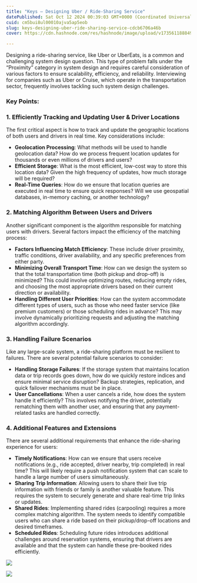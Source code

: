 ```yaml
---
title: "Keys — Designing Uber / Ride-Sharing Service"
datePublished: Sat Oct 12 2024 00:39:03 GMT+0000 (Coordinated Universal Time)
cuid: cm5bui8ul00010ajva5ap5eob
slug: keys-designing-uber-ride-sharing-service-cdcb6706a46b
cover: https://cdn.hashnode.com/res/hashnode/image/upload/v1735611888493/18dc0f94-2a2b-4d51-b308-832ac598c125.png

---
```


Designing a ride-sharing service, like Uber or UberEats, is a common and challenging system design question. This type of problem falls under the “Proximity” category in system design and requires careful consideration of various factors to ensure scalability, efficiency, and reliability. Interviewing for companies such as Uber or Cruise, which operate in the transportation sector, frequently involves tackling such system design challenges.

### Key Points:

### 1\. Efficiently Tracking and Updating User & Driver Locations

The first critical aspect is how to track and update the geographic locations of both users and drivers in real time. Key considerations include:

*   **Geolocation Processing**: What methods will be used to handle geolocation data? How do we process frequent location updates for thousands or even millions of drivers and users?
*   **Efficient Storage**: What is the most efficient, low-cost way to store this location data? Given the high frequency of updates, how much storage will be required?
*   **Real-Time Queries**: How do we ensure that location queries are executed in real time to ensure quick responses? Will we use geospatial databases, in-memory caching, or another technology?

### 2\. Matching Algorithm Between Users and Drivers

Another significant component is the algorithm responsible for matching users with drivers. Several factors impact the efficiency of the matching process:

*   **Factors Influencing Match Efficiency**: These include driver proximity, traffic conditions, driver availability, and any specific preferences from either party.
*   **Minimizing Overall Transport Time**: How can we design the system so that the total transportation time (both pickup and drop-off) is minimized? This could involve optimizing routes, reducing empty rides, and choosing the most appropriate drivers based on their current direction or availability.
*   **Handling Different User Priorities**: How can the system accommodate different types of users, such as those who need faster service (like premium customers) or those scheduling rides in advance? This may involve dynamically prioritizing requests and adjusting the matching algorithm accordingly.

### 3\. Handling Failure Scenarios

Like any large-scale system, a ride-sharing platform must be resilient to failures. There are several potential failure scenarios to consider:

*   **Handling Storage Failures**: If the storage system that maintains location data or trip records goes down, how do we quickly restore indices and ensure minimal service disruption? Backup strategies, replication, and quick failover mechanisms must be in place.
*   **User Cancellations**: When a user cancels a ride, how does the system handle it efficiently? This involves notifying the driver, potentially rematching them with another user, and ensuring that any payment-related tasks are handled correctly.

### 4\. Additional Features and Extensions

There are several additional requirements that enhance the ride-sharing experience for users:

*   **Timely Notifications**: How can we ensure that users receive notifications (e.g., ride accepted, driver nearby, trip completed) in real time? This will likely require a push notification system that can scale to handle a large number of users simultaneously.
*   **Sharing Trip Information**: Allowing users to share their live trip information with friends or family is another valuable feature. This requires the system to securely generate and share real-time trip links or updates.
*   **Shared Rides**: Implementing shared rides (carpooling) requires a more complex matching algorithm. The system needs to identify compatible users who can share a ride based on their pickup/drop-off locations and desired timeframes.
*   **Scheduled Rides**: Scheduling future rides introduces additional challenges around reservation systems, ensuring that drivers are available and that the system can handle these pre-booked rides efficiently.

![](https://cdn.hashnode.com/res/hashnode/image/upload/v1735611885614/49cc7f5e-9d05-4608-973f-3f7ea082b1a9.png)

![](https://cdn.hashnode.com/res/hashnode/image/upload/v1735611887111/2dcd0c77-f3ca-4ea0-8931-195694f7f916.png)